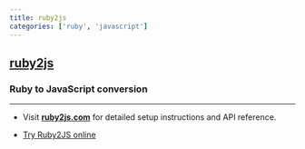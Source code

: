 ```yaml
---
title: ruby2js
categories: ['ruby', 'javascript']
---
```

## [ruby2js](https://github.com/ruby2js/ruby2js)

### Ruby to JavaScript conversion

---

* Visit **[ruby2js.com](https://www.ruby2js.com)** for detailed setup instructions and API reference.

* [Try Ruby2JS online](https://ruby2js.com/demo?preset=true)

